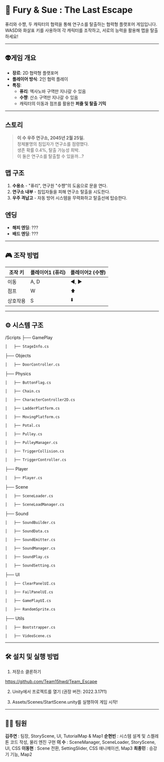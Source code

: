 # 🚀 Fury & Sue : The Last Escape

퓨리와 수쨩, 두 캐릭터의 협력을 통해 연구소를 탈출하는 협력형 플랫포머 게임입니다.  
WASD와 화살표 키를 사용하여 각 캐릭터를 조작하고, 서로의 능력을 활용해 맵을 탈출하세요!

---

## 👽**게임 개요**
- **장르**: 2D 협력형 플랫포머
- **플레이어 방식**: 2인 협력 플레이
- **특징**:
  - **퓨리**: 엑사노바 구역만 지나갈 수 있음
  - **수쨩**: 산소 구역만 지나갈 수 있음
  - 캐릭터의 이동과 점프를 활용한 **퍼즐 및 탈출 기믹**

---

## **스토리**
> **이 수 우주 연구소, 2045년 2월 25일.**  
> 정체불명의 침입자가 연구소를 점령했다.  
> 생존 확률 0.4%, 탈출 가능성 희박.  
> 이 둘은 연구소를 탈출할 수 있을까...?

## **맵 구조**
1. **수용소** - "퓨리", 연구원 "수쨩"의 도움으로 문을 연다.
2. **연구소 내부** - 침입자들을 피해 연구소 탈출을 시도한다.
3. **우주 격납고** - 자동 방어 시스템을 무력화하고 탈출선에 탑승한다.

## **엔딩**
- **해피 엔딩**: ???
- **배드 엔딩**: ???

---

## 🎮 **조작 방법**
| 조작 키 | 플레이어1 (퓨리) | 플레이어2 (수쨩) |
|---------|-----------------|-----------------|
| 이동 | A, D | ◀️, ▶️ |
| 점프 | W | ⬆️ |
| 상호작용 | S | ⬇️ |

---

## ⚙ **시스템 구조**
/Scripts
  ├── GamePlay
  
    │   ├── StageInfo.cs 
  
  ├── Objects
  
    │   ├── DoorController.cs
  
  ├── Physics
  
    │   ├── ButtonFlag.cs  

    │   ├── Chain.cs     
  
    │   ├── CharacterController2D.cs  
  
    │   ├── LadderPlatform.cs 
  
    │   ├── MovingPlatform.cs 
  
    │   ├── Potal.cs 
  
    │   ├── Pulley.cs  
  
    │   ├── PulleyManager.cs 
    
    │   ├── TriggerCollision.cs  
    
    │   ├── TriggerController.cs 
  
  ├── Player
  
    │   ├── Player.cs  
  
  ├── Scene
  
    │   ├── SceneLoader.cs  
  
    │   ├── SceneLoadManager.cs  
  
  ├── Sound
  
    │   ├── SoundBuilder.cs
  
    │   ├── SoundData.cs  
  
    │   ├── SoundEmitter.cs  
  
    │   ├── SoundManager.cs  
  
    │   ├── SoundPlay.cs  
  
    │   ├── SoundSetting.cs  
  
  ├── UI
  
    │   ├── ClearPanelUI.cs  
  
    │   ├── FailPanelUI.cs 
  
    │   ├── GamePlayUI.cs 
  
    │   ├── RandomSprite.cs  
  
  ├── Utils
  
    │   ├── Bootstrapper.cs  
  
    │   ├── VideoScene.cs

---
## 🛠️ **설치 및 실행 방법**

1. 저장소 클론하기

  https://github.com/Team15hwd/Team_Escape

2. Unity에서 프로젝트를 열기 (권장 버전: 2022.3.17f1)

3. Assets/Scenes/StartScene.unity를 실행하여 게임 시작!

---

## 🙋‍♀️ **팀원**
**김주연** : 팀장, StoryScene, UI, TutorialMap & Map1
**순현빈** : 시스템 설계 및 스켈레톤 코드 작성, 물리 엔진 구현
**이 수** : SceneManager, SceneLoader, StoryScene, UI, CSS
**이동현** : Scene 전환, SettingSlider, CSS 애니메이션, Map3
**최종민** : 승강기 기능, Map2
